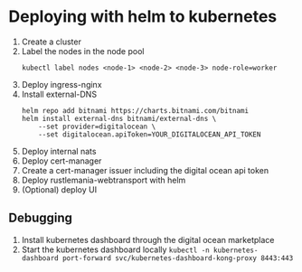 # Deploying with helm to kubernetes

1. Create a cluster
1. Label the nodes in the node pool
    ```
    kubectl label nodes <node-1> <node-2> <node-3> node-role=worker
    ```
1. Deploy ingress-nginx
1. Install external-DNS
    ```
    helm repo add bitnami https://charts.bitnami.com/bitnami
    helm install external-dns bitnami/external-dns \
        --set provider=digitalocean \
        --set digitalocean.apiToken=YOUR_DIGITALOCEAN_API_TOKEN
    ```
1. Deploy internal nats
1. Deploy cert-manager
1. Create a cert-manager issuer including the digital ocean api token
1. Deploy rustlemania-webtransport with helm
1. (Optional) deploy UI 

## Debugging
1. Install kubernetes dashboard through the digital ocean marketplace 
1. Start the kubernetes dashboard locally 
```kubectl -n kubernetes-dashboard port-forward svc/kubernetes-dashboard-kong-proxy 8443:443```
